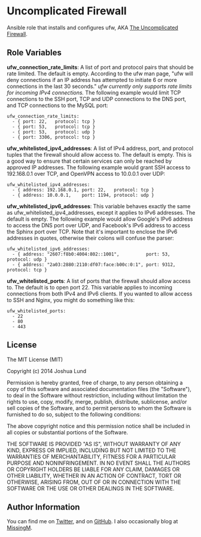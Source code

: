 Uncomplicated Firewall
========

Ansible role that installs and configures ufw, AKA [The Uncomplicated Firewall](https://launchpad.net/ufw).

Role Variables
--------------

**ufw_connection_rate_limits**: A list of port and protocol pairs that should be rate limited. The default is empty. According to the ufw man page, "ufw will deny connections if an IP address has attempted to initiate 6 or more connections in the last 30 seconds." *ufw currently only supports rate limits for incoming IPv4 connections.* The following example would limit TCP connections to the SSH port, TCP and UDP connections to the DNS port, and TCP connections to the MySQL port:

    ufw_connection_rate_limits:
      - { port: 22,   protocol: tcp }
      - { port: 53,   protocol: tcp }
      - { port: 53,   protocol: udp }
      - { port: 3306, protocol: tcp }

**ufw_whitelisted_ipv4_addresses**: A list of IPv4 address, port, and protocol tuples that the firewall should allow access to. The default is empty. This is a good way to ensure that certain services can only be reached by approved IP addresses. The following example would grant SSH access to 192.168.0.1 over TCP, and OpenVPN access to 10.0.0.1 over UDP:

    ufw_whitelisted_ipv4_addresses:
      - { address: 192.168.0.1, port: 22,   protocol: tcp }
      - { address: 10.0.0.1,    port: 1194, protocol: udp }

**ufw_whitelisted_ipv6_addresses**: This variable behaves exactly the same as ufw_whitelisted_ipv4_addresses, except it applies to IPv6 addresses. The default is empty. The following example would allow Google's IPv6 address to access the DNS port over UDP, and Facebook's IPv6 address to access the Sphinx port over TCP. Note that it's important to enclose the IPv6 addresses in quotes, otherwise their colons will confuse the parser:

    ufw_whitelisted_ipv6_addresses:
      - { address: "2607:f8b0:4004:802::1001",          port: 53,   protocol: udp }
      - { address: "2a03:2880:2110:df07:face:b00c:0:1", port: 9312, protocol: tcp }

**ufw_whitelisted_ports**: A list of ports that the firewall should allow access to. The default is to open port 22. This variable applies to incoming connections from both IPv4 and IPv6 clients. If you wanted to allow access to SSH and Nginx, you might do something like this:

    ufw_whitelisted_ports:
      - 22
      - 80
      - 443

License
-------

The MIT License (MIT)

Copyright (c) 2014 Joshua Lund

Permission is hereby granted, free of charge, to any person obtaining a copy of this software and associated documentation files (the "Software"), to deal in the Software without restriction, including without limitation the rights to use, copy, modify, merge, publish, distribute, sublicense, and/or sell copies of the Software, and to permit persons to whom the Software is furnished to do so, subject to the following conditions:

The above copyright notice and this permission notice shall be included in all copies or substantial portions of the Software.

THE SOFTWARE IS PROVIDED "AS IS", WITHOUT WARRANTY OF ANY KIND, EXPRESS OR IMPLIED, INCLUDING BUT NOT LIMITED TO THE WARRANTIES OF MERCHANTABILITY, FITNESS FOR A PARTICULAR PURPOSE AND NONINFRINGEMENT. IN NO EVENT SHALL THE AUTHORS OR COPYRIGHT HOLDERS BE LIABLE FOR ANY CLAIM, DAMAGES OR OTHER LIABILITY, WHETHER IN AN ACTION OF CONTRACT, TORT OR OTHERWISE, ARISING FROM, OUT OF OR IN CONNECTION WITH THE SOFTWARE OR THE USE OR OTHER DEALINGS IN THE SOFTWARE.

Author Information
------------------

You can find me on [Twitter](https://twitter.com/joshualund), and on [GitHub](https://github.com/jlund/). I also occasionally blog at [MissingM](http://missingm.co).
